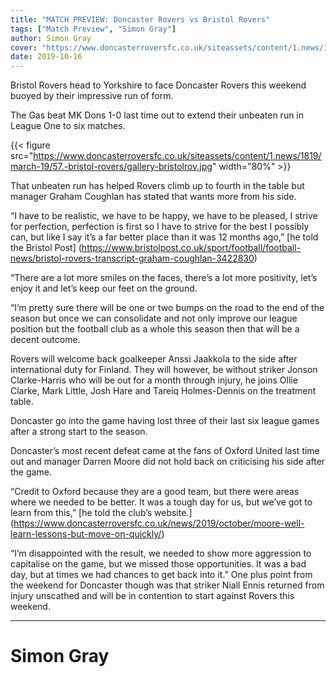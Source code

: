 ```yaml
---
title: "MATCH PREVIEW: Doncaster Rovers vs Bristol Rovers"
tags: ["Match Preview", "Simon Gray"]
author: Simon Gray
cover: "https://www.doncasterroversfc.co.uk/siteassets/content/1.news/1819/march-19/57.-bristol-rovers/gallery-bristolrov.jpg"
date: 2019-10-16
---
```


Bristol Rovers head to Yorkshire to face Doncaster Rovers this weekend buoyed by their impressive run of form.

The Gas beat MK Dons 1-0 last time out to extend their unbeaten run in League One to six matches.

<!--more-->

{{< figure src="https://www.doncasterroversfc.co.uk/siteassets/content/1.news/1819/march-19/57.-bristol-rovers/gallery-bristolrov.jpg" width="80%" >}}

That unbeaten run has helped Rovers climb up to fourth in the table but manager Graham Coughlan has stated that wants more from his side.

“I have to be realistic, we have to be happy, we have to be pleased, I strive for perfection, perfection is first so I have to strive for the best I possibly can, but like I say it’s a far better place than it was 12 months ago,” [he told the Bristol Post] (https://www.bristolpost.co.uk/sport/football/football-news/bristol-rovers-transcript-graham-coughlan-3422830)

“There are a lot more smiles on the faces, there’s a lot more positivity, let’s enjoy it and let’s keep our feet on the ground.

“I’m pretty sure there will be one or two bumps on the road to the end of the season but once we can consolidate and not only improve our league position but the football club as a whole this season then that will be a decent outcome.

Rovers will welcome back goalkeeper Anssi Jaakkola to the side after international duty for Finland. They will however, be without striker Jonson Clarke-Harris who will be out for a month through injury, he joins Ollie Clarke, Mark Little, Josh Hare and Tareiq Holmes-Dennis on the treatment table. 

Doncaster go into the game having lost three of their last six league games after a strong start to the season.

Doncaster’s most recent defeat came at the fans of Oxford United last time out and manager Darren Moore did not hold back on criticising his side after the game.

“Credit to Oxford because they are a good team, but there were areas where we needed to be better. It was a tough day for us, but we’ve got to learn from this,” [he told the club’s website.] (https://www.doncasterroversfc.co.uk/news/2019/october/moore-well-learn-lessons-but-move-on-quickly/)

“I’m disappointed with the result, we needed to show more aggression to capitalise on the game, but we missed those opportunities. It was a bad day, but at times we had chances to get back into it.”
One plus point from the weekend for Doncaster though was that striker Niall Ennis returned from injury unscathed and will be in contention to start against Rovers this weekend. 

--- 
# Simon Gray

<script type="text/javascript" src="//downloads.mailchimp.com/js/signup-forms/popup/unique-methods/embed.js" data-dojo-config="usePlainJson: true, isDebug: false"></script><script type="text/javascript">window.dojoRequire(["mojo/signup-forms/Loader"], function(L) { L.start({"baseUrl":"mc.us3.list-manage.com","uuid":"e17a9090e1205ae2df5fea6c4","lid":"b9f5384120","uniqueMethods":true}) })</script>

<script async src="//pagead2.googlesyndication.com/pagead/js/adsbygoogle.js"></script>
<!-- GasCast Blog Ad -->
<ins class="adsbygoogle"
     style="display:block"
     data-ad-client="ca-pub-8805482732507166"
     data-ad-slot="7113725307"
     data-ad-format="auto"
     data-full-width-responsive="true"></ins>
<script>
(adsbygoogle = window.adsbygoogle || []).push({});
</script>